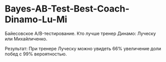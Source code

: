 # Bayes-AB-Test-Best-Coach-Dinamo-Lu-Mi
Байесовское А/B-тестирование. Кто лучше тренер Динамо: Луческу или Михайличенко.

Результат: 
При тренере Луческу можно увидеть 66% увеличение доли побед с 99% вероятностью.
